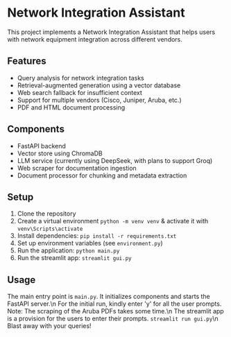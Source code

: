# Network Integration Assistant

This project implements a Network Integration Assistant that helps users with network equipment integration across different vendors.

## Features

- Query analysis for network integration tasks
- Retrieval-augmented generation using a vector database
- Web search fallback for insufficient context
- Support for multiple vendors (Cisco, Juniper, Aruba, etc.)
- PDF and HTML document processing

## Components

- FastAPI backend
- Vector store using ChromaDB
- LLM service (currently using DeepSeek, with plans to support Groq)
- Web scraper for documentation ingestion
- Document processor for chunking and metadata extraction

## Setup

1. Clone the repository
2. Create a virtual environment `python -m venv venv` & activate it with `venv\Scripts\activate`
3. Install dependencies: `pip install -r requirements.txt`
4. Set up environment variables (see `environment.py`)
5. Run the application: `python main.py`
6. Run the streamlit app: `streamlit gui.py`

## Usage

The main entry point is `main.py`. It initializes components and starts the FastAPI server.\n 
For the initial run, kindly enter 'y' for all the user prompts. Note: The scraping of the Aruba PDFs takes some time.\n
The streamlit app is a provision for the users to enter their prompts. `streamlit run gui.py`\n
Blast away with your queries!

